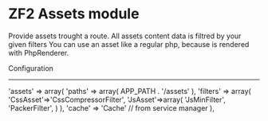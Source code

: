 ZF2 Assets module
=================

Provide assets trought a route. All assets content data is filtred by your given filters
You can use an asset like a regular php, because is rendered with PhpRenderer.

Configuration
_____________

'assets' => array(
		'paths'		=> array(
			APP_PATH . '/assets'
		),
		'filters' => array(
			'CssAsset'=>'CssCompressorFilter',
			'JsAsset'=>array(
				'JsMinFilter',
				'PackerFilter',
			)
		),
		'cache' => 'Cache' // from service manager
), 